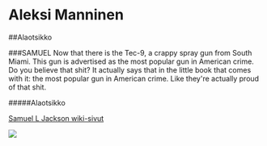 # Aleksi Manninen

##Alaotsikko

###SAMUEL
Now that there is the Tec-9, a crappy spray gun from South Miami. This gun is advertised as the most popular gun in American crime. Do you believe that shit? It actually says that in the little book that comes with it: the most popular gun in American crime. Like they're actually proud of that shit. 


#####Alaotsikko

[Samuel L Jackson wiki-sivut](https://fi.wikipedia.org/wiki/Samuel_L._Jackson)


![](https://www.google.fi/search?q=samuel+l+jackson&espv=2&biw=1680&bih=944&source=lnms&tbm=isch&sa=X&ved=0ahUKEwjryabaq9DRAhVLiSwKHcC4CgQQ_AUIBigB#imgrc=tj6eSDV6uKGkrM%3A)
